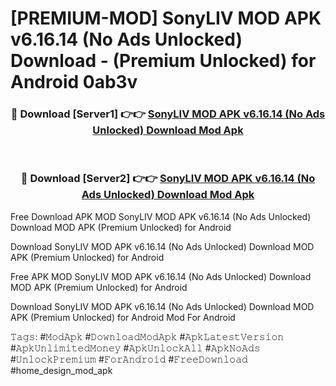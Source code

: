 # [PREMIUM-MOD] SonyLIV MOD APK v6.16.14 (No Ads Unlocked) Download - (Premium Unlocked) for Android 0ab3v



<div align="center">
<h3>🔴 Download [Server1] 👉👉 <a href="https://momento.my/?title=SonyLIV_MOD_APK_v6.16.14_(No_Ads_Unlocked)_Download">SonyLIV MOD APK v6.16.14 (No Ads Unlocked) Download Mod Apk</a></h3><br>

<h3>🔴 Download [Server2] 👉👉 <a href="https://momento.my/?title=SonyLIV_MOD_APK_v6.16.14_(No_Ads_Unlocked)_Download">SonyLIV MOD APK v6.16.14 (No Ads Unlocked) Download Mod Apk</a></h3>
</div>



Free Download APK MOD SonyLIV MOD APK v6.16.14 (No Ads Unlocked) Download MOD APK (Premium Unlocked) for Android

Download SonyLIV MOD APK v6.16.14 (No Ads Unlocked) Download MOD APK (Premium Unlocked) for Android

Free APK MOD SonyLIV MOD APK v6.16.14 (No Ads Unlocked) Download MOD APK (Premium Unlocked) for Android

Download SonyLIV MOD APK v6.16.14 (No Ads Unlocked) Download MOD APK (Premium Unlocked) for Android Mod For Android

𝚃𝚊𝚐𝚜: #𝙼𝚘𝚍𝙰𝚙𝚔 #𝙳𝚘𝚠𝚗𝚕𝚘𝚊𝚍𝙼𝚘𝚍𝙰𝚙𝚔 #𝙰𝚙𝚔𝙻𝚊𝚝𝚎𝚜𝚝𝚅𝚎𝚛𝚜𝚒𝚘𝚗 #𝙰𝚙𝚔𝚄𝚗𝚕𝚒𝚖𝚒𝚝𝚎𝚍𝙼𝚘𝚗𝚎𝚢 #𝙰𝚙𝚔𝚄𝚗𝚕𝚘𝚌𝚔𝙰𝚕𝚕 #𝙰𝚙𝚔𝙽𝚘𝙰𝚍𝚜 #𝚄𝚗𝚕𝚘𝚌𝚔𝙿𝚛𝚎𝚖𝚒𝚞𝚖 #𝙵𝚘𝚛𝙰𝚗𝚍𝚛𝚘𝚒𝚍 #𝙵𝚛𝚎𝚎𝙳𝚘𝚠𝚗𝚕𝚘𝚊𝚍 #home_design_mod_apk
